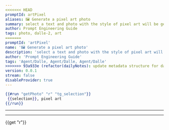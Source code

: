 ```yaml
---
<<<<<<< HEAD
promptId: artPixel
aliases: 🖼️ Generate a pixel art photo
summary: select a text and photo with the style of pixel art will be generated using Dalle-2
author: Prompt Engineering Guide
tags: photo, dalle-2, art
=======
promptId: 'artPixel'
name: '🖼️ Generate a pixel art photo'
description: 'select a text and photo with the style of pixel art will be generated using Dalle-2'
author: 'Prompt Engineering Guide'
tags: 'Agent/Dalle, Agent/Dalle, Agent/Dalle'
>>>>>>> 93a933e (refactor(dailyNotes): update metadata structure for daily notes)
version: 0.0.1
stream: false
disableProvider: true
---
```

```handlebars
{{#run "getPhoto" "r" "tg_selection"}}
 {{selection}}, pixel art
{{/run}}
```
***
***
{{get "r"}}